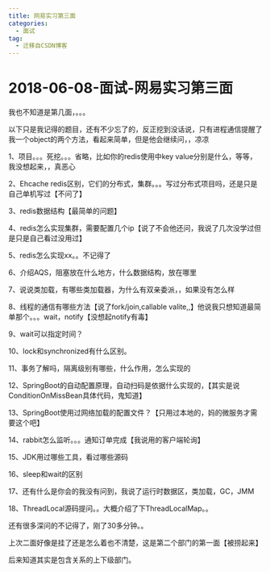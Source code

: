 ```yaml
---
title: 网易实习第三面
categories:
  - 面试
tag:
  - 迁移自CSDN博客
---
```


# 2018-06-08-面试-网易实习第三面

我也不知道是第几面，。。。

以下只是我记得的题目，还有不少忘了的，反正挖到没话说，只有进程通信提醒了我一个object的两个方法，看起来简单，但是他会继续问，，凉凉

1、项目。。。死挖。。。省略，比如你的redis使用中key value分别是什么，等等，我没想起来，，真恶心

2、Ehcache redis区别，它们的分布式，集群。。。写过分布式项目吗，还是只是自己单机写过【不问了】

3、redis数据结构【最简单的问题】

4、redis怎么实现集群，需要配置几个ip【说了不会他还问，我说了几次没学过但是只是自己看过没用过】

5、redis怎么实现xx。。不记得了

6、介绍AQS，阻塞放在什么地方，什么数据结构，放在哪里

7、说说类加载，有哪些类加载器，为什么有双亲委派，，如果没有怎么样

8、线程的通信有哪些方法【说了fork/join,callable valite,,】他说我只想知道最简单那个。。。wait，notify【没想起notify有毒】

9、wait可以指定时间？

10、lock和synchronized有什么区别。

11、事务了解吗，隔离级别有哪些，什么作用，怎么实现的

12、SpringBoot的自动配置原理，自动扫码是依据什么实现的，【其实是说ConditionOnMissBean具体代码，鬼知道】

13、SpringBoot使用过网络加载的配置文件？【只用过本地的，妈的微服务才需要这个吧】

14、rabbit怎么监听。。。通知订单完成【我说用的客户端轮询】

15、JDK用过哪些工具，看过哪些源码

16、sleep和wait的区别

17、还有什么是你会的我没有问到，我说了运行时数据区，类加载，GC，JMM

18、ThreadLocal源码提问。。大概介绍了下ThreadLocalMap。。

还有很多深问的不记得了，刚了30多分钟。。

上次二面好像是挂了还是怎么着也不清楚，这是第二个部门的第一面【被捞起来】

后来知道其实是包含关系的上下级部门。

